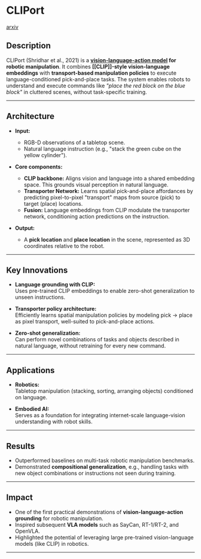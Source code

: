 # CLIPort
[arxiv](https://arxiv.org/abs/2109.12098)

## Description
CLIPort (Shridhar et al., 2021) is a **[vision-language-action model](Vision-Language-Action-Models.md) for robotic manipulation**. It combines **[[CLIP]]-style vision-language embeddings** with **transport-based manipulation policies** to execute language-conditioned pick-and-place tasks. The system enables robots to understand and execute commands like *"place the red block on the blue block"* in cluttered scenes, without task-specific training.

---

## Architecture
- **Input:**  
  - RGB-D observations of a tabletop scene.  
  - Natural language instruction (e.g., "stack the green cube on the yellow cylinder").  

- **Core components:**  
  - **CLIP backbone:** Aligns vision and language into a shared embedding space. This grounds visual perception in natural language.  
  - **Transporter Network:** Learns spatial pick-and-place affordances by predicting pixel-to-pixel "transport" maps from source (pick) to target (place) locations.  
  - **Fusion:** Language embeddings from CLIP modulate the transporter network, conditioning action predictions on the instruction.  

- **Output:**  
  - A **pick location** and **place location** in the scene, represented as 3D coordinates relative to the robot.  

---

## Key Innovations
- **Language grounding with CLIP:**  
  Uses pre-trained CLIP embeddings to enable zero-shot generalization to unseen instructions.  

- **Transporter policy architecture:**  
  Efficiently learns spatial manipulation policies by modeling pick → place as pixel transport, well-suited to pick-and-place actions.  

- **Zero-shot generalization:**  
  Can perform novel combinations of tasks and objects described in natural language, without retraining for every new command.  

---

## Applications
- **Robotics:**  
  Tabletop manipulation (stacking, sorting, arranging objects) conditioned on language.  

- **Embodied AI:**  
  Serves as a foundation for integrating internet-scale language-vision understanding with robot skills.  

---

## Results
- Outperformed baselines on multi-task robotic manipulation benchmarks.  
- Demonstrated **compositional generalization**, e.g., handling tasks with new object combinations or instructions not seen during training.  

---

## Impact
- One of the first practical demonstrations of **vision-language-action grounding** for robotic manipulation.  
- Inspired subsequent **VLA models** such as SayCan, RT-1/RT-2, and OpenVLA.  
- Highlighted the potential of leveraging large pre-trained vision-language models (like CLIP) in robotics.

---
